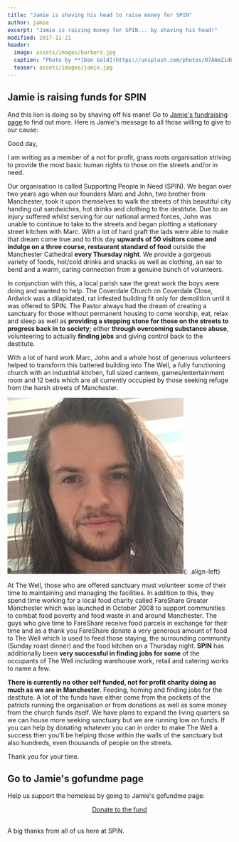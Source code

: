 ```yaml
---
title: "Jamie is shaving his head to raise money for SPIN"
author: jamie
excerpt: "Jamie is raising money for SPIN... by shaving his head!"
modified: 2017-11-21
header: 
  image: assets/images/barbers.jpg
  caption: "Photo by **[Dan Gold](https://unsplash.com/photos/07AAmZ1dECU)**"
  teaser: assets/images/jamie.jpg
---
```


## Jamie is raising funds for SPIN

And this lion is doing so by shaving off his mane! Go to [Jamie's fundraising page](https://www.gofundme.com/gwdwg-supporting-people-in-need) to find out more. Here is Jamie's message to all those willing to give to our cause:

Good day,

I am writing as a member of a not for profit, grass roots organisation striving to provide the most basic human rights to those on the streets and/or in need.

Our organisation is called Supporting People In Need (SPIN). We began over two years ago when our founders Marc and John, two brother from Manchester, took it upon themselves to walk the streets of this beautiful city handing out sandwiches, hot drinks and clothing to the destitute. Due to an injury suffered whilst serving for our national armed forces, John was unable to continue to take to the streets and began plotting a stationary street kitchen with Marc. With a lot of hard graft the lads were able to make that dream come true and to this day **upwards of 50 visitors come and indulge on a three course, restaurant standard of food** outside the Manchester Cathedral **every Thursday night**. We provide a gorgeous variety of foods, hot/cold drinks and snacks as well as clothing, an ear to bend and a warm, caring connection from a genuine bunch of volunteers.

In conjunction with this, a local parish saw the great work the boys were doing and wanted to help. The Coverdale Church on Coverdale Close, Ardwick was a dilapidated, rat infested building fit only for demolition until it was offered to SPIN. The Pastor always had the dream of creating a sanctuary for those without permanent housing to come worship, eat, relax and sleep as well as **providing a stepping stone for those on the streets to progress back in to society**; either **through overcoming substance abuse**, volunteering to actually **finding jobs** and giving control back to the destitute.

With a lot of hard work Marc, John and a whole host of generous volunteers helped to transform this battered building into The Well, a fully functioning church with an industrial kitchen, full sized canteen, games/entertainment room and 12 beds which are all currently occupied by those seeking refuge from the harsh streets of Manchester.

![image-left](/assets/images/jamie.jpg){: .align-left}

At The Well, those who are offered sanctuary must volunteer some of their time to maintaining and managing the facilities. In addition to this, they spend time working for a local food charity called FareShare Greater Manchester which was launched in October 2008 to support communities to combat food poverty and food waste in and around Manchester. The guys who give time to FareShare receive food parcels in exchange for their time and as a thank you FareShare donate a very generous amount of food to The Well which is used to feed those staying, the surrounding community (Sunday roast dinner) and the food kitchen on a Thursday night. **SPIN** has additionally been **very successful in finding jobs for some** of the occupants of The Well including warehouse work, retail and catering works to name a few.

**There is currently no other self funded, not for profit charity doing as much as we are in Manchester**. Feeding, homing and finding jobs for the destitute. A lot of the funds have either come from the pockets of the patriots running the organisation or from donations as well as some money from the church funds itself. We have plans to expand the living quarters so we can house more seeking sanctuary but we are running low on funds. If you can help by donating whatever you can in order to make The Well a success then you'll be helping those within the walls of the sanctuary but also hundreds, even thousands of people on the streets.

Thank you for your time.

## Go to Jamie's gofundme page

Help us support the homeless by going to Jamie's gofundme page:

<div style="text-align: center;">
	<a href="https://www.gofundme.com/gwdwg-supporting-people-in-need" class="btn btn--primary btn--large" onclick="ga('send', 'event', 'CTA', 'click', 'gofundme-Jamie');">Donate to the fund</a>
</div>
<br>

A big thanks from all of us here at SPIN.